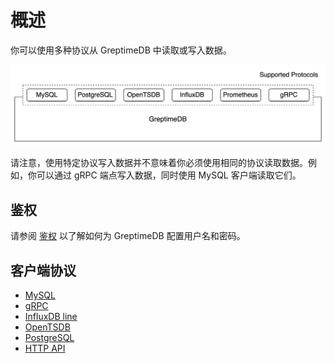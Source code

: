 # 概述

你可以使用多种协议从 GreptimeDB 中读取或写入数据。

![protocols](../../../public/b8fade22-59b2-42a8-aab9-a79cdca36d27.png)

请注意，使用特定协议写入数据并不意味着你必须使用相同的协议读取数据。例如，你可以通过 gRPC 端点写入数据，同时使用 MySQL 客户端读取它们。

## 鉴权

请参阅 [鉴权](./authentication.md) 以了解如何为 GreptimeDB 配置用户名和密码。

## 客户端协议

- [MySQL](./mysql.md)
- [gRPC](./grpc.md)
- [InfluxDB line](./influxdb-line.md)
- [OpenTSDB](./opentsdb.md)
- [PostgreSQL](./postgresql.md)
- [HTTP API](./http-api.md)
